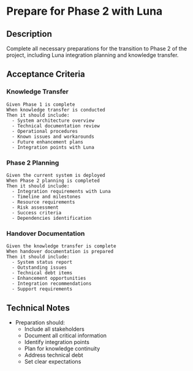 # Prepare for Phase 2 with Luna

## Description
Complete all necessary preparations for the transition to Phase 2 of the project, including Luna integration planning and knowledge transfer.

## Acceptance Criteria

### Knowledge Transfer
```gherkin
Given Phase 1 is complete
When knowledge transfer is conducted
Then it should include:
  - System architecture overview
  - Technical documentation review
  - Operational procedures
  - Known issues and workarounds
  - Future enhancement plans
  - Integration points with Luna
```

### Phase 2 Planning
```gherkin
Given the current system is deployed
When Phase 2 planning is completed
Then it should include:
  - Integration requirements with Luna
  - Timeline and milestones
  - Resource requirements
  - Risk assessment
  - Success criteria
  - Dependencies identification
```

### Handover Documentation
```gherkin
Given the knowledge transfer is complete
When handover documentation is prepared
Then it should include:
  - System status report
  - Outstanding issues
  - Technical debt items
  - Enhancement opportunities
  - Integration recommendations
  - Support requirements
```

## Technical Notes
- Preparation should:
  - Include all stakeholders
  - Document all critical information
  - Identify integration points
  - Plan for knowledge continuity
  - Address technical debt
  - Set clear expectations 